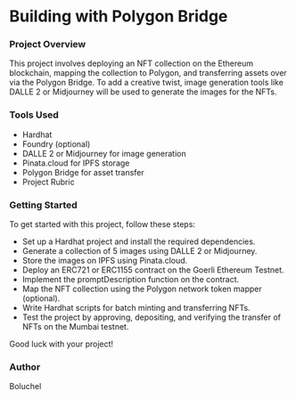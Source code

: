 # Building with Polygon Bridge
### Project Overview
This project involves deploying an NFT collection on the Ethereum blockchain, mapping the collection to Polygon, and transferring assets over via the Polygon Bridge. To add a creative twist, image generation tools like DALLE 2 or Midjourney will be used to generate the images for the NFTs.

### Tools Used
- Hardhat
- Foundry (optional)
- DALLE 2 or Midjourney for image generation
- Pinata.cloud for IPFS storage
- Polygon Bridge for asset transfer
- Project Rubric

### Getting Started

To get started with this project, follow these steps:
- Set up a Hardhat project and install the required dependencies.
- Generate a collection of 5 images using DALLE 2 or Midjourney.
- Store the images on IPFS using Pinata.cloud.
- Deploy an ERC721 or ERC1155 contract on the Goerli Ethereum Testnet.
- Implement the promptDescription function on the contract.
- Map the NFT collection using the Polygon network token mapper (optional).
- Write Hardhat scripts for batch minting and transferring NFTs.
- Test the project by approving, depositing, and verifying the transfer of NFTs on the Mumbai testnet.

Good luck with your project!

### Author 
Boluchel 

